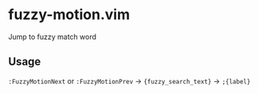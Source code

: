 # fuzzy-motion.vim

Jump to fuzzy match word

## Usage

`:FuzzyMotionNext` or `:FuzzyMotionPrev` -> `{fuzzy_search_text}` -> `;{label}`
